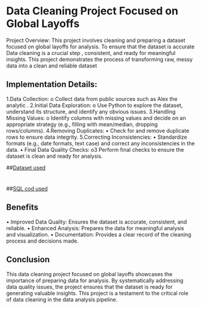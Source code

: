 # Data Cleaning Project Focused on Global Layoffs
Project Overview: This project involves cleaning and preparing a dataset focused on global layoffs for analysis. To ensure that the dataset is accurate Data cleaning is a crucial step , consistent, and ready for meaningful insights. This project demonstrates the process of transforming raw, messy data into a clean and reliable dataset
## Implementation Details:
1.Data Collection:
o	Collect data from public sources such as Alex the analytic .
2.Initial Data Exploration:
o	Use Python to explore the dataset, understand its structure, and identify any obvious issues.
3.Handling Missing Values:
o	Identify columns with missing values and decide on an appropriate strategy (e.g., filling with mean/median, dropping rows/columns).
4.Removing Duplicates:
•	Check for and remove duplicate rows to ensure data integrity.
5.Correcting Inconsistencies:
•	Standardize formats (e.g., date formats, text case) and correct any inconsistencies in the data.
•	Final Data Quality Checks:
o3	Perform final checks to ensure the dataset is clean and ready for analysis.

##<a href="https://github.com/LUJAINALALAWI/MySQL/blob/main/README.md">Dataset used</a>
#
##<a href="https://github.com/LUJAINALALAWI/MySQL/blob/main/MYSQL-DTA.CLEINING.sql">SQL cod used</a>


## Benefits
•	Improved Data Quality: Ensures the dataset is accurate, consistent, and reliable.
•	Enhanced Analysis: Prepares the data for meaningful analysis and visualization.
•	Documentation: Provides a clear record of the cleaning process and decisions made.
## Conclusion
This data cleaning project focused on global layoffs showcases the importance of preparing data for analysis. By systematically addressing data quality issues, the project ensures that the dataset is ready for generating valuable insights. This project is a testament to the critical role of data cleaning in the data analysis pipeline.


































































